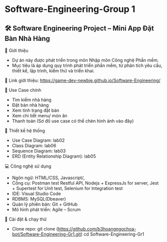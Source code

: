 # Software-Engineering-Group 1
🛠️ Software Engineering Project – Mini App Đặt Bàn Nhà Hàng
---
📌 Giới thiệu
- Dự án này được phát triển trong môn Nhập môn Công nghệ Phần mềm.
- Mục tiêu là áp dụng quy trình phát triển phần mềm, từ phân tích yêu cầu, thiết kế, lập trình, kiểm thử và triển khai.

👥 Link giới thiệu: https://game-dev-newbie.github.io/Software-Engineering/

🎯 Use Case chính
- Tìm kiếm nhà hàng
- Đặt bàn nhà hàng
- Xem tình trạng đặt bàn
- Xem chi tiết menu/ món ăn
- Thanh toán
(Sơ đồ use case có thể chèn hình ảnh vào đây)

📐 Thiết kế hệ thống
- Use Case Diagram: lab02
- Class Diagram: lab06
- Sequence Diagram: lab03
- ERD (Entity Relationship Diagram): lab05

💻 Công nghệ sử dụng
- Ngôn ngữ: HTML/CSS, Javascript/, 
- Công cụ: Postman test Restful API, Nodejs + ExpressJs for server, Jest + Supertest for Unit test, Selenium for Integration test
- IDE: Visual Studio Code
- RDBMS: MySQL(Dbeaver)
- Quản lý phiên bản: Git + GitHub
- Mô hình phát triển: Agile – Scrum

🚀 Cài đặt & chạy thử
- Clone repo: git clone (https://github.com/b3hoangngochoa-bot/Software-Engineering-Gr1.git)
  cd Software-Engineering-Gr1

